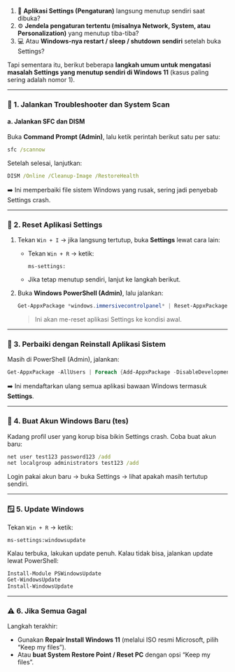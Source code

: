 1. 🧩 **Aplikasi Settings (Pengaturan)** langsung menutup sendiri saat dibuka?
2. ⚙️ **Jendela pengaturan tertentu (misalnya Network, System, atau Personalization)** yang menutup tiba-tiba?
3. 💻 Atau **Windows-nya restart / sleep / shutdown sendiri** setelah buka Settings?

Tapi sementara itu, berikut beberapa **langkah umum untuk mengatasi masalah Settings yang menutup sendiri di Windows 11** (kasus paling sering adalah nomor 1).

---

### 🔧 1. Jalankan Troubleshooter dan System Scan

#### a. Jalankan SFC dan DISM

Buka **Command Prompt (Admin)**, lalu ketik perintah berikut satu per satu:

```cmd
sfc /scannow
```

Setelah selesai, lanjutkan:

```cmd
DISM /Online /Cleanup-Image /RestoreHealth
```

➡️ Ini memperbaiki file sistem Windows yang rusak, sering jadi penyebab Settings crash.

---

### 🧰 2. Reset Aplikasi Settings

1. Tekan `Win + I` → jika langsung tertutup, buka **Settings** lewat cara lain:

   * Tekan `Win + R` → ketik:

     ```
     ms-settings:
     ```
   * Jika tetap menutup sendiri, lanjut ke langkah berikut.

2. Buka **Windows PowerShell (Admin)**, lalu jalankan:

   ```powershell
   Get-AppxPackage *windows.immersivecontrolpanel* | Reset-AppxPackage
   ```

   > Ini akan me-reset aplikasi Settings ke kondisi awal.

---

### 🧼 3. Perbaiki dengan Reinstall Aplikasi Sistem

Masih di PowerShell (Admin), jalankan:

```powershell
Get-AppxPackage -AllUsers | Foreach {Add-AppxPackage -DisableDevelopmentMode -Register "$($_.InstallLocation)\AppXManifest.xml"}
```

➡️ Ini mendaftarkan ulang semua aplikasi bawaan Windows termasuk **Settings**.

---

### 🧹 4. Buat Akun Windows Baru (tes)

Kadang profil user yang korup bisa bikin Settings crash.
Coba buat akun baru:

```cmd
net user test123 password123 /add
net localgroup administrators test123 /add
```

Login pakai akun baru → buka Settings → lihat apakah masih tertutup sendiri.

---

### 🪟 5. Update Windows

Tekan `Win + R` → ketik:

```
ms-settings:windowsupdate
```

Kalau terbuka, lakukan update penuh.
Kalau tidak bisa, jalankan update lewat PowerShell:

```powershell
Install-Module PSWindowsUpdate
Get-WindowsUpdate
Install-WindowsUpdate
```

---

### ⚠️ 6. Jika Semua Gagal

Langkah terakhir:

* Gunakan **Repair Install Windows 11** (melalui ISO resmi Microsoft, pilih “Keep my files”).
* Atau **buat System Restore Point / Reset PC** dengan opsi “Keep my files”.
